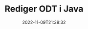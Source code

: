 ---
############################# Static ############################
layout: "auto-gen-editor"
date: 2022-11-09T21:38:32
draft: false
otherformats: doc docx docm dotx xls xlsx xlsm ppt pptx pptm mobi epub html mhtml txt xml csv rtf odt msg

############################# Head ############################
head_title: "ODT Editor — Rediger ODT i Java"
head_description: "Hvordan redigerer man ODT i Java ved hjælp af et par linjer kode? Brug GroupDocs-dokumenter, der behandler API'er til at redigere, opdatere og gemme mere end 30 filformater."

############################# Header ############################
title: "Rediger ODT i Java"
description: "Effektiv og robust ODT redigering ved hjælp af serverside GroupDocs.Editor til Java API'er, uden brug af software som Microsoft eller Open Office."
bg_image: "https://cms.admin.containerize.com/templates/aspose/App_Themes/V3/images/bg/header1.png"
bg_overlay: false
button:
    enable: true
    icon: "fas fa-arrow-down"
    label: "Download gratis prøveversion"
    link: "https://downloads.groupdocs.com/editor/java"

############################# SubMenu ############################
submenu:
    enable: true

    left:
        img_alt: "GroupDocs.Editor for Java"
        image: "https://cms.admin.containerize.com/templates/groupdocs/images/product-logos/90x90-noborder/groupdocs-editor-java.png"
        product: "GroupDocs.Editor"
        platform: "Java"

    middle:
        button:

            # button loop
            - link: "https://apireference.groupdocs.com/editor/java"
              text: "API-reference"

            # button loop
            - link: "https://github.com/groupdocs-editor"
              text: "Kode eksempler"

            # button loop
            - link: "https://products.groupdocs.app/editor/family"
              text: "Live demoer"

            # button loop
            - link: "https://purchase.groupdocs.com/pricing/editor/java"
              text: "Prissætning"

    right:
        link_download: "https://downloads.groupdocs.com/editor"
        link_learn: "https://docs.groupdocs.com/editor/java"
        link_buy: "https://purchase.groupdocs.com"

############################# About ############################
about:
    enable: true
    title: "Om GroupDocs.Editor for Java API"
    content: |
        [GroupDocs.Editor for Java](/da/editor/java/) API er det rigtige valg til at redigere Microsoft Word, Excel, PowerPoint, Open Office dokumenter og præsentationer. GroupDocs.Editor er et selvstændigt API, der er velegnet til serverside- og backend-systemer, hvor høj ydeevne er påkrævet. Det afhænger ikke af nogen software som Microsoft eller Open Office.

############################# Steps ############################
steps:
    enable: true
    title_left: "Trin til redigering af ODT i Java"
    content_left: |
        [GroupDocs.Editor for Java](/da/editor/java/) giver en nem og ligetil måde for udviklere at redigere ODT-filerne ved hjælp af et par linjer kode.
        * Opret en forekomst af klassen `Editor` med obligatorisk filsti eller stream og valgfri `WordProcessingLoadOptions` klasse og indlæs ODT filen
        * Opret og indstil klasseforekomsten `WordProcessingEditOptions` for filformatet ODT
        * Kald `Editor.Edit()`-metoden og få et ODT-dokument i HTML-format, der nemt kan redigeres med enhver WYSIWYG-editor.
        * Kald `Editor.Save()`-metoden og gem den redigerede ODT-fil ved hjælp af `WordProcessingSaveOptions`-klassen

        
    title_right: "Systemkrav"
    content_right: |
        En grundlæggende dokumentredigering med GroupDocs.Editor for Java API'er kan udføres ved at implementere nogle få nemme trin. Vores API'er understøttes på alle større platforme og operativsystemer. Før du udfører koden nedenfor, skal du sørge for, at du har følgende forudsætninger installeret på dit system.

        * Operativsystemer: Microsoft Windows, Linux, MacOS
        * Udviklingsmiljøer: NetBeans, IntelliJ IDEA, Eclipse
        * Rammer: Java 7 (1.7) and above
        * Få den seneste version af GroupDocs.Editor for Java downloadet fra [Maven](https://repository.groupdocs.com/editor/)
        
    code: |        
        ```java
        // Load the ODT file into Editor with the optional WordProcessingLoadOptions
        Editor editor = new Editor("source.odt", new WordProcessingLoadOptions());

        // Create and adjust the edit options
        WordProcessingEditOptions editOptions = new WordProcessingEditOptions();

        // Open input ODT document for edit — obtain an intermediate document, that can be edited
        EditableDocument beforeEdit = editor.edit(editOptions);

        // Grab ODT document content and associated resources from editable document
        string content = beforeEdit.getContent();

        // Send the content to WYSIWYG-editor, edit it there, and send edited content back to the server-side
        // This step simulates a such operation
        string updatedContent = content.replace("Subtitle", "Edited subtitle");

        // Grab edited content and resources from WYSIWYG-editor and create a new EditableDocument instance from it
        EditableDocument afterEdit = EditableDocument.fromMarkup(updatedContent, null);

        // Create a save options and select a desired output format
        WordProcessingSaveOptions saveOptions = new WordProcessingSaveOptions(WordProcessingFormats.Odt);

        // Save edited ODT document to the file
        editor.save(afterEdit, "edited.odt", saveOptions);
        ```
        
############################# Demos ############################
demos:
    enable: true
    title: "ODT Editor Live Demoer"
    content: |
        Rediger ODT lige nu ved at besøge webstedet [GroupDocs.Editor Live Demos](https://products.groupdocs.app/editor/family).
        Live-demoen har følgende fordele
        
############################# More Formats ############################
more_formats:
    enable: true
    title: "Andre understøttede redaktører"
    content: |
        Du kan også redigere andre filformater. Se venligst den komplette liste nedenfor.


############################# Back to top ###############################
back_to_top:
    enable: true
---